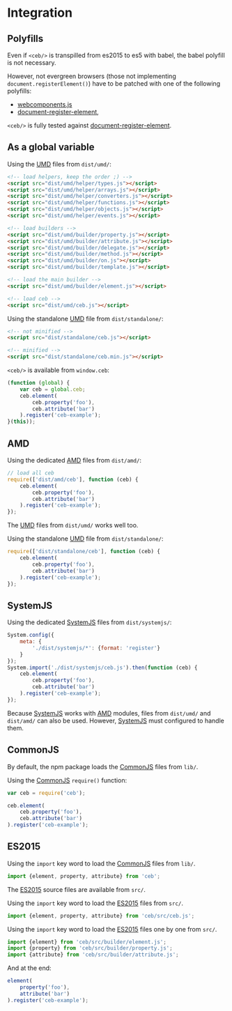 # Integration

## Polyfills

Even if <code>&lt;ceb/&gt;</code> is transpilled from es2015 to es5 with babel, the babel polyfill is not necessary. 

However, not evergreen browsers (those not implementing `document.registerElement()`) have to be patched with one of the following polyfills:
 - [webcomponents.js](https://github.com/webcomponents/webcomponentsjs)
 - [document-register-element](https://github.com/WebReflection/document-register-element),

<code>&lt;ceb/&gt;</code> is fully tested against [document-register-element](https://github.com/WebReflection/document-register-element).


## As a global variable

Using the [UMD](https://github.com/umdjs/umd) files from `dist/umd/`:

```html
<!-- load helpers, keep the order ;) -->
<script src="dist/umd/helper/types.js"></script>
<script src="dist/umd/helper/arrays.js"></script>
<script src="dist/umd/helper/converters.js"></script>
<script src="dist/umd/helper/functions.js"></script>
<script src="dist/umd/helper/objects.js"></script>
<script src="dist/umd/helper/events.js"></script>

<!-- load builders -->
<script src="dist/umd/builder/property.js"></script>
<script src="dist/umd/builder/attribute.js"></script>
<script src="dist/umd/builder/delegate.js"></script>
<script src="dist/umd/builder/method.js"></script>
<script src="dist/umd/builder/on.js"></script>
<script src="dist/umd/builder/template.js"></script>

<!-- load the main builder -->
<script src="dist/umd/builder/element.js"></script>

<!-- load ceb -->
<script src="dist/umd/ceb.js"></script>
```

Using the standalone [UMD](https://github.com/umdjs/umd) file from `dist/standalone/`:

```html
<!-- not minified -->
<script src="dist/standalone/ceb.js"></script>
```

```html
<!-- minified -->
<script src="dist/standalone/ceb.min.js"></script>
```

<code>&lt;ceb/&gt;</code> is available from `window.ceb`:

```javascript
(function (global) {
    var ceb = global.ceb;
    ceb.element(
        ceb.property('foo'),
        ceb.attribute('bar')
    ).register('ceb-example');
}(this));
```


## AMD

Using the dedicated [AMD](https://github.com/amdjs/amdjs-api) files from `dist/amd/`:

```javascript
// load all ceb
require(['dist/amd/ceb'], function (ceb) {
    ceb.element(
        ceb.property('foo'),
        ceb.attribute('bar')
    ).register('ceb-example');
});
```

The [UMD](https://github.com/umdjs/umd) files from `dist/umd/` works well too.

Using the standalone [UMD](https://github.com/umdjs/umd) file from `dist/standalone/`:

```javascript
require(['dist/standalone/ceb'], function (ceb) {
    ceb.element(
        ceb.property('foo'),
        ceb.attribute('bar')
    ).register('ceb-example');
});
```

## SystemJS

Using the dedicated [SystemJS](https://github.com/systemjs/systemjs) files from `dist/systemjs/`:

```javascript
System.config({
    meta: {
        './dist/systemjs/*': {format: 'register'}
    }
});
System.import('./dist/systemjs/ceb.js').then(function (ceb) {
    ceb.element(
        ceb.property('foo'),
        ceb.attribute('bar')
    ).register('ceb-example');
});
```

Because [SystemJS](https://github.com/systemjs/systemjs) works with [AMD](https://github.com/amdjs/amdjs-api) modules,
files from `dist/umd/` and `dist/amd/` can also be used.
However, [SystemJS](https://github.com/systemjs/systemjs) must configured to handle them.

## CommonJS

By default, the npm package loads the [CommonJS](http://www.commonjs.org/) files from `lib/`.

Using the [CommonJS](http://www.commonjs.org/) `require()` function:
```javascript
var ceb = require('ceb');

ceb.element(
    ceb.property('foo'),
    ceb.attribute('bar')
).register('ceb-example');
```

## ES2015

Using the `import` key word to load the [CommonJS](http://www.commonjs.org/) files from `lib/`.
```javascript
import {element, property, attribute} from 'ceb';
```

The [ES2015](http://babeljs.io/) source files are available from `src/`.

Using the `import` key word to load the [ES2015](http://babeljs.io/) files from `src/`.
```javascript
import {element, property, attribute} from 'ceb/src/ceb.js';
```

Using the `import` key word to load the [ES2015](http://babeljs.io/) files one by one from `src/`.
```javascript
import {element} from 'ceb/src/builder/element.js';
import {property} from 'ceb/src/builder/property.js';
import {attribute} from 'ceb/src/builder/attribute.js';
```

And at the end:
```javascript
element(
    property('foo'),
    attribute('bar')
).register('ceb-example');
```
